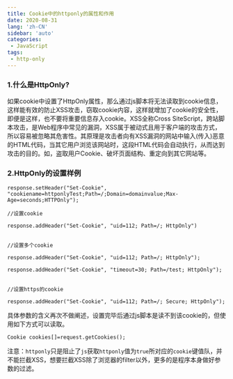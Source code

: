 ```yaml
---
title: Cookie中的httponly的属性和作用
date: 2020-08-31
lang: 'zh-CN'
sidebar: 'auto'
categories:
 - JavaScript
tags:
 - http-only
---
```


### 1.什么是HttpOnly?

如果cookie中设置了HttpOnly属性，那么通过js脚本将无法读取到cookie信息，这样能有效的防止XSS攻击，窃取cookie内容，这样就增加了cookie的安全性，即便是这样，也不要将重要信息存入cookie。XSS全称Cross SiteScript，跨站脚本攻击，是Web程序中常见的漏洞，XSS属于被动式且用于客户端的攻击方式，所以容易被忽略其危害性。其原理是攻击者向有XSS漏洞的网站中输入(传入)恶意的HTML代码，当其它用户浏览该网站时，这段HTML代码会自动执行，从而达到攻击的目的。如，盗取用户Cookie、破坏页面结构、重定向到其它网站等。

### 2.HttpOnly的设置样例

```
response.setHeader("Set-Cookie", "cookiename=httponlyTest;Path=/;Domain=domainvalue;Max-Age=seconds;HTTPOnly");

//设置cookie

response.addHeader("Set-Cookie", "uid=112; Path=/; HttpOnly")


//设置多个cookie

response.addHeader("Set-Cookie", "uid=112; Path=/; HttpOnly");

response.addHeader("Set-Cookie", "timeout=30; Path=/test; HttpOnly");


//设置https的cookie

response.addHeader("Set-Cookie", "uid=112; Path=/; Secure; HttpOnly");
```



具体参数的含义再次不做阐述，设置完毕后通过js脚本是读不到该cookie的，但使用如下方式可以读取。

`Cookie cookies[]=request.getCookies();` 



 注意：`httponly`只是阻止了`js`获取`httponly`值为`true`所对应的`cookie`键值队，并不能拦截XSS，想要拦截XSS除了浏览器的filter以外，更多的是程序本身做好参数的过滤。